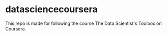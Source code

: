 # datasciencecoursera
This repo is made for following the course The Data Scientist's Toolbox on Coursera.
